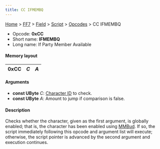 ```yaml
---
title: CC IFMEMBQ
---
```


[Home](../../../../Main%20Page.md) > [FF7](../../../../FF7.md) > [Field](../../../Field.md) > [Script](../../Script.md) > [Opcodes](../Opcodes.md) > CC IFMEMBQ

-   Opcode: **0xCC**
-   Short name: **IFMEMBQ**
-   Long name: If Party Member Available

#### Memory layout

| 0xCC | *C* | *A* |
|------|-----|-----|

#### Arguments

-   **const UByte** *C*: [Character ID][] to check.
-   **const UByte** *A*: Amount to jump if comparison is false.

#### Description

Checks whether the character, given as the first argument, is globally
enabled; that is, the character has been enabled using [MMBud][]. If so,
the script immediately following this opcode and argument list will
execute; otherwise, the script pointer is advanced by the second
argument and execution continues.

  [Character ID]: ../../Character%20ID.md "wikilink"
  [MMBud]: CD%20MMBud.md "wikilink"
